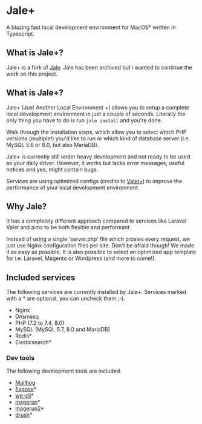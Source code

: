 # Jale+
A blazing fast local development environment for MacOS* written in Typescript.<br />

## What is Jale+?
Jale+ is a fork of [Jale](https://github.com/bjarn/jale). Jale has been archived but i wanted to continue the work on this project.

## What is Jale+?
Jale+ (Just Another Local Environment +) allows you to setup a complete local development environment in just a couple of seconds.
Literally the only thing you have to do is run `jale install` and you're done.

Walk through the installation steps, which allow you to select which PHP versions (multiple!) you'd like to run or which kind of database server (i.e. MySQL 5.6 or 8.0, but also MariaDB).

Jale+ is currently still under heavy development and not ready to be used as your daily driver. However, it works but lacks error messages, useful notices and yes, might contain bugs.

Services are using optimized configs (credits to [Valet+](https://github.com/weprovide/valet-plus)) to improve the performance of your local development environment.

## Why Jale?
It has a completely different approach compared to services like Laravel Valet and aims to be both flexible and performant.

Instead of using a single 'server.php' file which proxies every request, we just use Nginx configuration files per site. Don't be afraid though! We made it as easy as possible. It is also possible to select an optimized app template for i.e. Laravel, Magento or Wordpress (and more to come!).

## Included services
The following services are currently installed by Jale+. Services marked with a * are optional, you can uncheck them ;-).
- Nginx
- Dnsmasq
- PHP (7.2 to 7.4, 8.0)
- MySQL (MySQL 5.7, 8.0 and MariaDB)
- Redis*
- Elasticsearch*

### Dev tools
The following development tools are included.
- [Mailhog](https://github.com/mailhog/MailHog)
- [Expose](https://github.com/beyondcode/expose)*
- [wp-cli](https://github.com/wp-cli/wp-cli)*
- [magerun](https://github.com/netz98/n98-magerun)*
- [magerun2](https://github.com/netz98/n98-magerun2)*
- [drush](https://github.com/drush-ops/drush-launcher)*
